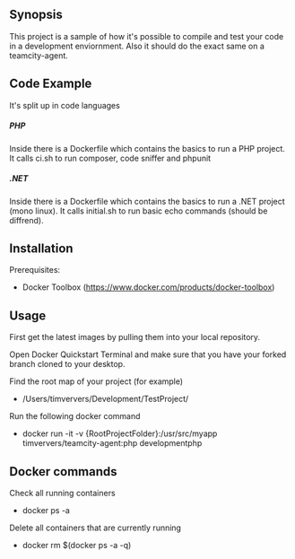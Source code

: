 ## Synopsis

This project is a sample of how it's possible to compile and test your code in a development enviornment. Also it should do the exact same on a teamcity-agent.

## Code Example

It's split up in code languages

##### PHP
 Inside there is a Dockerfile which contains the basics to run a PHP project. It calls ci.sh to run composer, code sniffer and phpunit

##### .NET

Inside there is a Dockerfile which contains the basics to run a .NET project (mono linux). It calls initial.sh to run basic echo commands (should be diffrend).

## Installation

Prerequisites:
- Docker Toolbox (https://www.docker.com/products/docker-toolbox)

## Usage

First get the latest images by pulling them into your local repository.

Open Docker Quickstart Terminal and make sure that you have your forked branch cloned to your desktop.

Find the root map of your project (for example) 
- /Users/timververs/Development/TestProject/

Run the following docker command
- docker run -it -v {RootProjectFolder}:/usr/src/myapp timververs/teamcity-agent:php developmentphp

## Docker commands
Check all running containers
- docker ps -a

Delete all containers that are currently running
- docker rm $(docker ps -a -q)


